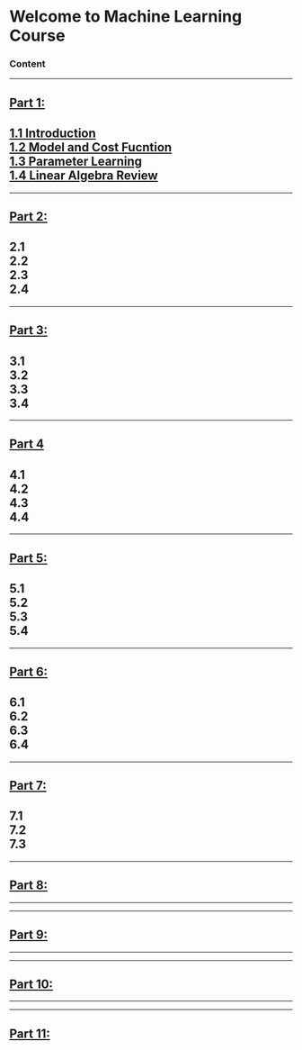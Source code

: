# Welcome to Machine Learning Course
### Content
---
## [Part 1:](Part1)  
[1.1 Introduction](Part1/README.md#1-.-1-Introduction)  
[1.2 Model and Cost Fucntion](Part1/README.md#1.2-Model-and-Cost-Fucntion)  
[1.3 Parameter Learning](Part1/README.md#1.3-Parameter-Learning)  
[1.4 Linear Algebra Review](Part1/README.md#1.4-Linear-Algebra-Review)  
---
---
## [Part 2:](Part2)  
2.1  
2.2  
2.3  
2.4 
---
---	
## [Part 3:](Part3)  
3.1  
3.2  
3.3  
3.4  
---	
---
## [Part 4](Part4)
4.1  
4.2  
4.3  
4.4  
---	
---
## [Part 5:](Part5)  
5.1  
5.2  
5.3  
5.4  
---	
---
## [Part 6:](Part6)  
6.1  
6.2  
6.3  
6.4  
---
---
## [Part 7:](Part7)  
7.1  
7.2  
7.3  
---
---
## [Part 8:](Part8)  
---	
---		
## [Part 9:](Part9)  
---	
---
## [Part 10:](Part10)  
---	
---
## [Part 11:](Part11)  


 




























